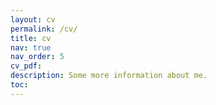 ```yaml
---
layout: cv
permalink: /cv/
title: cv
nav: true
nav_order: 5
cv_pdf:
description: Some more information about me.
toc:
---
```

